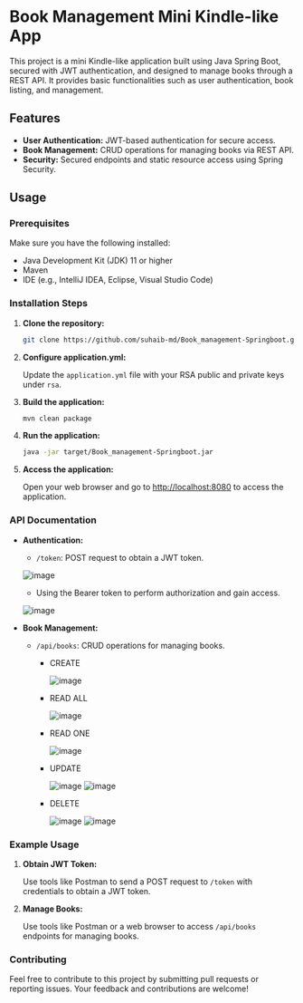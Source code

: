 # Book Management Mini Kindle-like App

This project is a mini Kindle-like application built using Java Spring Boot, secured with JWT authentication, and designed to manage books through a REST API. It provides basic functionalities such as user authentication, book listing, and management.

## Features

- **User Authentication:** JWT-based authentication for secure access.
- **Book Management:** CRUD operations for managing books via REST API.
- **Security:** Secured endpoints and static resource access using Spring Security.

## Usage

### Prerequisites

Make sure you have the following installed:

- Java Development Kit (JDK) 11 or higher
- Maven
- IDE (e.g., IntelliJ IDEA, Eclipse, Visual Studio Code)

### Installation Steps

1. **Clone the repository:**

   ```bash
   git clone https://github.com/suhaib-md/Book_management-Springboot.git
   ```

2. **Configure application.yml:**

   Update the `application.yml` file with your RSA public and private keys under `rsa`.

3. **Build the application:**

   ```bash
   mvn clean package
   ```

4. **Run the application:**

   ```bash
   java -jar target/Book_management-Springboot.jar
   ```

5. **Access the application:**

   Open your web browser and go to [http://localhost:8080](http://localhost:8080) to access the application.

### API Documentation

- **Authentication:**
  - `/token`: POST request to obtain a JWT token.
 
  ![image](https://github.com/user-attachments/assets/30c9d4e2-eea7-43a7-b9cc-188eb293d506)

  - Using the Bearer token to perform authorization and gain access.

  ![image](https://github.com/user-attachments/assets/afe53727-a465-489b-8a0a-67b87c331069)

- **Book Management:**
  - `/api/books`: CRUD operations for managing books.

    - CREATE
      
      ![image](https://github.com/user-attachments/assets/4c3d2a2f-aa16-4cb6-a85e-912ca0a4a814)
      
    - READ ALL
    
      ![image](https://github.com/user-attachments/assets/15d2462f-8ab1-47f8-b878-49ee69bfea4e)

    - READ ONE
      
      ![image](https://github.com/user-attachments/assets/33c14488-f146-43c4-929a-9a2ab35f831b)

    - UPDATE
      
      ![image](https://github.com/user-attachments/assets/b1edd18a-86fb-4bd1-bd7e-5c42255af0aa)
      ![image](https://github.com/user-attachments/assets/085eacc7-d007-43fb-a074-0bc63dca089f)

    - DELETE
    
      ![image](https://github.com/user-attachments/assets/455a9667-48bf-4046-8a7e-caf987fbdc2d)
      ![image](https://github.com/user-attachments/assets/130c7cc5-a561-40a3-9de5-a7d722bbb24a)

### Example Usage

1. **Obtain JWT Token:**

   Use tools like Postman to send a POST request to `/token` with credentials to obtain a JWT token.

2. **Manage Books:**

   Use tools like Postman or a web browser to access `/api/books` endpoints for managing books.

### Contributing

Feel free to contribute to this project by submitting pull requests or reporting issues. Your feedback and contributions are welcome!
